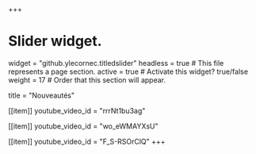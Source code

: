 +++
# Slider widget.
widget = "github.ylecornec.titledslider"
headless = true  # This file represents a page section.
active = true  # Activate this widget? true/false
weight = 17  # Order that this section will appear.

title = "Nouveautés"

[[item]]
 youtube_video_id = "rrrNt1bu3ag"

[[item]]
 youtube_video_id = "wo_eWMAYXsU"

[[item]]
 youtube_video_id = "F_S-RSOrClQ"
+++

